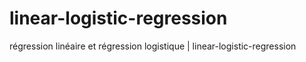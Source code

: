 # linear-logistic-regression
régression linéaire et régression logistique | linear-logistic-regression
